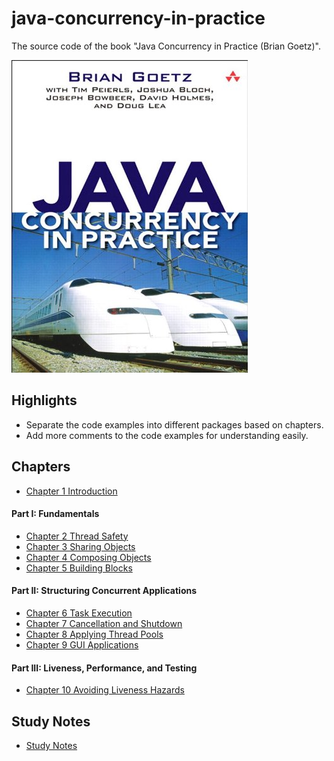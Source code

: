 # java-concurrency-in-practice

The source code of the book "Java Concurrency in Practice (Brian Goetz)".

![](book_cover.jpg)

## Highlights
- Separate the code examples into different packages based on chapters.
- Add more comments to the code examples for understanding easily.

## Chapters
- [Chapter 1 Introduction](src/java/net/jcip/examples/ch01)
#### Part I: Fundamentals
- [Chapter 2 Thread Safety](src/java/net/jcip/examples/ch02)
- [Chapter 3 Sharing Objects](src/java/net/jcip/examples/ch03)
- [Chapter 4 Composing Objects](src/java/net/jcip/examples/ch04)
- [Chapter 5 Building Blocks](src/java/net/jcip/examples/ch05)
#### Part II: Structuring Concurrent Applications
- [Chapter 6 Task Execution](src/java/net/jcip/examples/ch06)
- [Chapter 7 Cancellation and Shutdown](src/java/net/jcip/examples/ch07)
- [Chapter 8 Applying Thread Pools](src/java/net/jcip/examples/ch08)
- [Chapter 9 GUI Applications](src/java/net/jcip/examples/ch09)
#### Part III: Liveness, Performance, and Testing
- [Chapter 10 Avoiding Liveness Hazards](src/java/net/jcip/examples/ch10)

## Study Notes
- [Study Notes](https://docs.google.com/document/d/1OBjN-ie35v49KTgdoDuw4CnVLWQ906LZOqVb3sYWZ9o/edit?usp=sharing)
